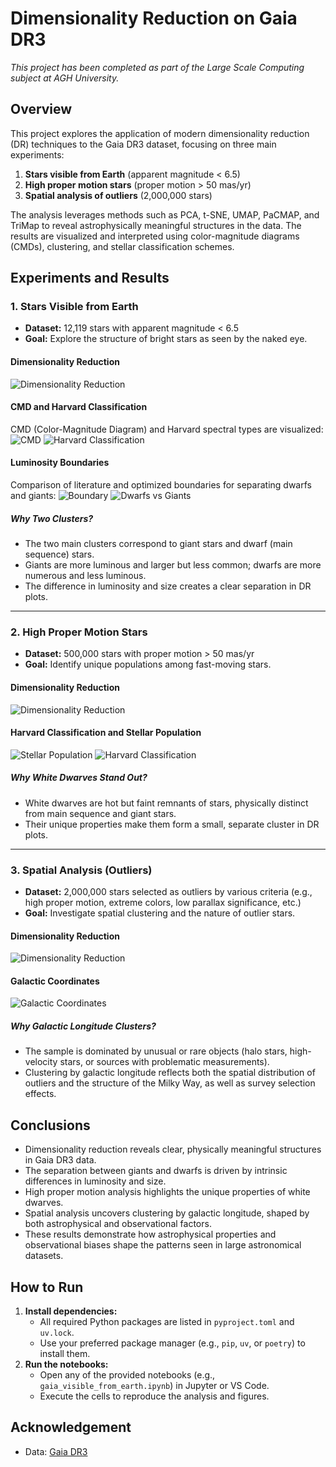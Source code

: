 # Dimensionality Reduction on Gaia DR3

*This project has been completed as part of the Large Scale Computing subject at AGH University.*

## Overview
This project explores the application of modern dimensionality reduction (DR) techniques to the Gaia DR3 dataset, focusing on three main experiments:

1. **Stars visible from Earth** (apparent magnitude < 6.5)
2. **High proper motion stars** (proper motion > 50 mas/yr)
3. **Spatial analysis of outliers** (2,000,000 stars)

The analysis leverages methods such as PCA, t-SNE, UMAP, PaCMAP, and TriMap to reveal astrophysically meaningful structures in the data. The results are visualized and interpreted using color-magnitude diagrams (CMDs), clustering, and stellar classification schemes.

## Experiments and Results

### 1. Stars Visible from Earth
- **Dataset:** 12,119 stars with apparent magnitude < 6.5
- **Goal:** Explore the structure of bright stars as seen by the naked eye.

#### Dimensionality Reduction
![Dimensionality Reduction](images/ex1_dr.png)

#### CMD and Harvard Classification
CMD (Color-Magnitude Diagram) and Harvard spectral types are visualized:
![CMD](images/ex1_cmd.png)
![Harvard Classification](images/ex1_harvard.png)

#### Luminosity Boundaries
Comparison of literature and optimized boundaries for separating dwarfs and giants:
![Boundary](images/ex1_boundary.png)
![Dwarfs vs Giants](images/ex1_dvg.png)

##### Why Two Clusters?
- The two main clusters correspond to giant stars and dwarf (main sequence) stars.
- Giants are more luminous and larger but less common; dwarfs are more numerous and less luminous.
- The difference in luminosity and size creates a clear separation in DR plots.

---

### 2. High Proper Motion Stars
- **Dataset:** 500,000 stars with proper motion > 50 mas/yr
- **Goal:** Identify unique populations among fast-moving stars.

#### Dimensionality Reduction
![Dimensionality Reduction](images/ex2_dr.png)

#### Harvard Classification and Stellar Population
![Stellar Population](images/ex2_stellar.png)
![Harvard Classification](images/ex2_harvard.png)

##### Why White Dwarves Stand Out?
- White dwarves are hot but faint remnants of stars, physically distinct from main sequence and giant stars.
- Their unique properties make them form a small, separate cluster in DR plots.

---

### 3. Spatial Analysis (Outliers)
- **Dataset:** 2,000,000 stars selected as outliers by various criteria (e.g., high proper motion, extreme colors, low parallax significance, etc.)
- **Goal:** Investigate spatial clustering and the nature of outlier stars.

#### Dimensionality Reduction
![Dimensionality Reduction](images/ex3_dr.png)

#### Galactic Coordinates
![Galactic Coordinates](images/ex3_coords.png)

##### Why Galactic Longitude Clusters?
- The sample is dominated by unusual or rare objects (halo stars, high-velocity stars, or sources with problematic measurements).
- Clustering by galactic longitude reflects both the spatial distribution of outliers and the structure of the Milky Way, as well as survey selection effects.

## Conclusions
- Dimensionality reduction reveals clear, physically meaningful structures in Gaia DR3 data.
- The separation between giants and dwarfs is driven by intrinsic differences in luminosity and size.
- High proper motion analysis highlights the unique properties of white dwarves.
- Spatial analysis uncovers clustering by galactic longitude, shaped by both astrophysical and observational factors.
- These results demonstrate how astrophysical properties and observational biases shape the patterns seen in large astronomical datasets.

## How to Run
1. **Install dependencies:**
   - All required Python packages are listed in `pyproject.toml` and `uv.lock`.
   - Use your preferred package manager (e.g., `pip`, `uv`, or `poetry`) to install them.
2. **Run the notebooks:**
   - Open any of the provided notebooks (e.g., `gaia_visible_from_earth.ipynb`) in Jupyter or VS Code.
   - Execute the cells to reproduce the analysis and figures.

## Acknowledgement
- Data: [Gaia DR3](https://www.cosmos.esa.int/web/gaia/dr3)
